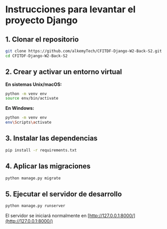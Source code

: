 # Instrucciones para levantar el proyecto Django

## 1. Clonar el repositorio

```bash
git clone https://github.com/alkemyTech/CFITDF-Django-W2-Back-S2.git
cd CFITDF-Django-W2-Back-S2
```

## 2. Crear y activar un entorno virtual

**En sistemas Unix/macOS:**

```bash
python -m venv env
source env/bin/activate
```

**En Windows:**

```bash
python -m venv env
env\Scripts\activate
```

## 3. Instalar las dependencias

```bash
pip install -r requirements.txt
```

## 4. Aplicar las migraciones

```bash
python manage.py migrate
```

## 5. Ejecutar el servidor de desarrollo

```bash
python manage.py runserver
```

El servidor se iniciará normalmente en [http://127.0.0.1:8000/](http://127.0.0.1:8000/)
